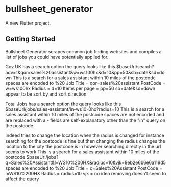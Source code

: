 # bullsheet_generator

A new Flutter project.

## Getting Started

Bullsheet Generator scrapes common job finding websites and compiles a list of jobs you could have potentially applied for.

Gov UK has a search option the query looks like this
$baseUrl/search?adv=1&qor=sales%20assistant&w=ws100hx&d=10&pp=50&sb=date&sd=down
This is a search for a sales assistant within 10 miles of the postcode
spaces are encoded to %20
Job Title = qor=sales%20assistant
PostCode = w=ws100hx
Radius = d=10
Items per page = pp=50
sb=date&sd=down appear to be sort by and sort direction

Total Jobs has a search option the query looks like this
$baseUrl/jobs/sales-assistant/in-ws10-0hx?radius=10
This is a search for a sales assistant within 10 miles of the postcode
spaces are not encoded and are replaced with a - fields are self-explanatory other than the "in" query on the postcode.

Indeed tries to change the location when the radius is changed for instance
searching for the postcode is fine but then changing the radius changes the location to the city the postcode is in
however searching directly in the url seems to work
This is a search for a sales assistant within 10 miles of the postcode
$baseUrl/jobs?q=Sales%20Assistant&l=WS10%200HX&radius=10&vjk=9eb2e6b6e6a119d5
spaces are encoded to %20
Job Title = q=Sales%20Assistant
PostCode = l=WS10%200HX
Radius = radius=10
vjk = no idea removing doesn't seem to affect the query
